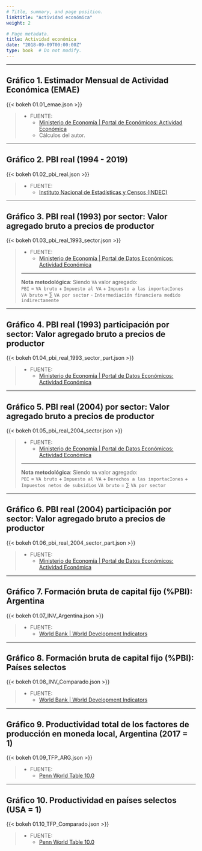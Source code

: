 ```yaml
---
# Title, summary, and page position.
linktitle: "Actividad económica"
weight: 2

# Page metadata.
title: Actividad económica
date: "2018-09-09T00:00:00Z"
type: book  # Do not modify.
---
```


---

## Gráfico 1. Estimador Mensual de Actividad Económica (EMAE)

{{< bokeh 01.01_emae.json >}}

> * FUENTE:
>   * [Ministerio de Economía | Portal de Económicos: Actividad Económica](https://www.economia.gob.ar/datos/)
>   * Cálculos del autor.

---

## Gráfico 2. PBI real (1994 - 2019)

{{< bokeh 01.02_pbi_real.json >}}

> * FUENTE:
>   * [Instituto Nacional de Estadísticas y Censos (INDEC)](https://www.indec.gob.ar/indec/web/Nivel4-Tema-3-9-47)

---

## Gráfico 3. PBI real (1993) por sector: Valor agregado bruto a precios de productor

{{< bokeh 01.03_pbi_real_1993_sector.json >}}

> * FUENTE:
>   * [Ministerio de Economía | Portal de Datos Económicos: Actividad Económica](https://www.economia.gob.ar/datos/)
> ---
> **Nota metodológica**: Siendo `VA` valor agregado:  
> `PBI` =  `VA bruto` + `Impuesto al VA` + `Impuesto a las importacIones`  
> `VA bruto` = $\sum$ `VA por sector` - `Intermediación financiera medido indirectamente`

---

## Gráfico 4. PBI real (1993) participación por sector: Valor agregado bruto a precios de productor

{{< bokeh 01.04_pbi_real_1993_sector_part.json >}}

> * FUENTE:
>   * [Ministerio de Economía | Portal de Datos Económicos: Actividad Económica](https://www.economia.gob.ar/datos/)

---

## Gráfico 5. PBI real (2004) por sector: Valor agregado bruto a precios de productor

{{< bokeh 01.05_pbi_real_2004_sector.json >}}

> * FUENTE:
>   * [Ministerio de Economía | Portal de Datos Económicos: Actividad Económica](https://www.economia.gob.ar/datos/)
> ---
> **Nota metodológica**: Siendo `VA` valor agregado:  
> `PBI` =  `VA bruto` + `Impuesto al VA` + `Derechos a las importacIones` + `Impuestos netos de subsidios`
> `VA bruto` = $\sum$ `VA por sector`

---

## Gráfico 6. PBI real (2004) participación por sector: Valor agregado bruto a precios de productor

{{< bokeh 01.06_pbi_real_2004_sector_part.json >}}

> * FUENTE:
>   * [Ministerio de Economía | Portal de Datos Económicos: Actividad Económica](https://www.economia.gob.ar/datos/)

---

## Gráfico 7. Formación bruta de capital fijo (%PBI): Argentina

{{< bokeh 01.07_INV_Argentina.json >}}

> * FUENTE:
>   * [World Bank | World Development Indicators](http://datatopics.worldbank.org/world-development-indicators/)

---

## Gráfico 8. Formación bruta de capital fijo (%PBI): Países selectos

{{< bokeh 01.08_INV_Comparado.json >}}

> * FUENTE:
>   * [World Bank | World Development Indicators](http://datatopics.worldbank.org/world-development-indicators/)

---

## Gráfico 9. Productividad total de los factores de producción en moneda local, Argentina (2017 = 1)

{{< bokeh 01.09_TFP_ARG.json >}}

> * FUENTE:
>   * [Penn World Table 10.0](https://www.rug.nl/ggdc/productivity/pwt/?lang=en)

---

## Gráfico 10. Productividad en países selectos (USA = 1)

{{< bokeh 01.10_TFP_Comparado.json >}}

> * FUENTE:
>   * [Penn World Table 10.0](https://www.rug.nl/ggdc/productivity/pwt/?lang=en)